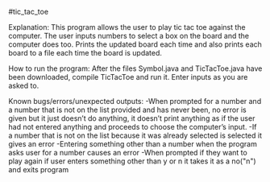 #tic_tac_toe

Explanation: This program allows the user to play tic tac toe against the computer. The user inputs numbers to select a box on the board and the computer does too. Prints the updated board each time and also prints each board to a file each time the board is updated.

How to run the program: After the files Symbol.java and TicTacToe.java have been downloaded, compile TicTacToe and run it. Enter inputs as you are asked to.

Known bugs/errors/unexpected outputs: 
-When prompted for a number and a number that is not on the list provided and has never been, no error is given but it just doesn’t do anything, it doesn’t print anything as if the user had not entered anything and proceeds to choose the computer’s input.
-If a number that is not on the list because it was already selected is selected it gives an error
-Entering something other than a number when the program asks user for a number causes an error
-When prompted if they want to play again if user enters something other than y or n it takes it as a no("n") and exits program
